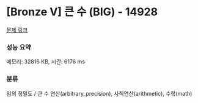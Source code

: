 # [Bronze V] 큰 수 (BIG) - 14928 

[문제 링크](https://www.acmicpc.net/problem/14928) 

### 성능 요약

메모리: 32816 KB, 시간: 6176 ms

### 분류

임의 정밀도 / 큰 수 연산(arbitrary_precision), 사칙연산(arithmetic), 수학(math)

